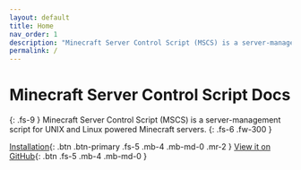 ```yaml
---
layout: default
title: Home
nav_order: 1
description: "Minecraft Server Control Script (MSCS) is a server-management script for UNIX and Linux powered Minecraft servers."
permalink: /
---
```


# Minecraft Server Control Script Docs
{: .fs-9 }
Minecraft Server Control Script (MSCS) is a server-management script for UNIX and Linux powered Minecraft servers.
{: .fs-6 .fw-300 }

[Installation](/mscs/installation){: .btn .btn-primary .fs-5 .mb-4 .mb-md-0 .mr-2 } [View it on GitHub](https://github.com/MinecraftServerControl/mscs){: .btn .fs-5 .mb-4 .mb-md-0 }